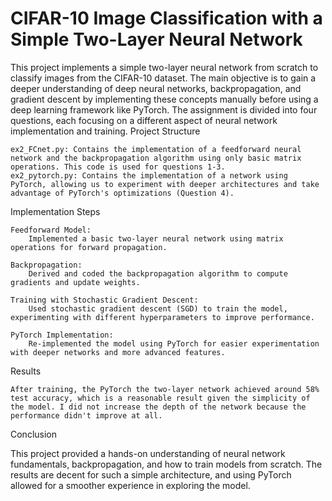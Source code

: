 # CIFAR-10 Image Classification with a Simple Two-Layer Neural Network

This project implements a simple two-layer neural network from scratch to classify images from the CIFAR-10 dataset. The main objective is to gain a deeper understanding of deep neural networks, backpropagation, and gradient descent by implementing these concepts manually before using a deep learning framework like PyTorch. The assignment is divided into four questions, each focusing on a different aspect of neural network implementation and training.
Project Structure

    ex2_FCnet.py: Contains the implementation of a feedforward neural network and the backpropagation algorithm using only basic matrix operations. This code is used for questions 1-3.
    ex2_pytorch.py: Contains the implementation of a network using PyTorch, allowing us to experiment with deeper architectures and take advantage of PyTorch's optimizations (Question 4).

Implementation Steps

    Feedforward Model:
        Implemented a basic two-layer neural network using matrix operations for forward propagation.

    Backpropagation:
        Derived and coded the backpropagation algorithm to compute gradients and update weights.

    Training with Stochastic Gradient Descent:
        Used stochastic gradient descent (SGD) to train the model, experimenting with different hyperparameters to improve performance.

    PyTorch Implementation:
        Re-implemented the model using PyTorch for easier experimentation with deeper networks and more advanced features.

Results

    After training, the PyTorch the two-layer network achieved around 58% test accuracy, which is a reasonable result given the simplicity of the model. I did not increase the depth of the network because the performance didn't improve at all.


Conclusion

This project provided a hands-on understanding of neural network fundamentals, backpropagation, and how to train models from scratch. The results are decent for such a simple architecture, and using PyTorch allowed for a smoother experience in exploring the model.
